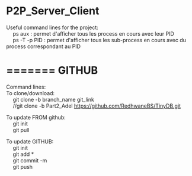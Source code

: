 # P2P_Server_Client
Useful command lines for the project:<br />
&emsp; ps aux : permet d'afficher tous les process en cours avec leur PID<br />
&emsp;	ps -T -p PID : permet d'afficher tous les sub-process en cours avec du process correspondant au PID<br />


=======
GITHUB
=======
Command lines: <br />
To clone/download: <br />
&emsp;	git clone -b branch_name git_link <br />
&emsp;	//git clone -b Part2_Adel https://github.com/RedhwaneBS/TinyDB.git <br />


To update FROM github:<br />
&emsp;	git init <br />
&emsp;	git pull <br />


To update GITHUB: <br />
&emsp;	git init <br />
&emsp;	git add * <br />
&emsp;	git commit -m <br />
&emsp;	git push <br />


